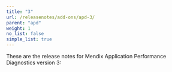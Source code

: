 ```yaml
---
title: "3"
url: /releasenotes/add-ons/apd-3/
parent: "apd"
weight: 1
no_list: false
simple_list: true
---
```


These are the release notes for Mendix Application Performance Diagnostics version 3:
